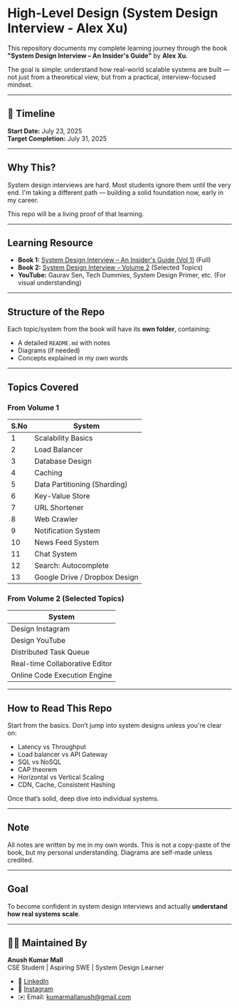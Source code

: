 # High-Level Design (System Design Interview - Alex Xu)

This repository documents my complete learning journey through the book **"System Design Interview – An Insider's Guide"** by **Alex Xu**.

The goal is simple: understand how real-world scalable systems are built — not just from a theoretical view, but from a practical, interview-focused mindset.

---

## 📅 Timeline

**Start Date:** July 23, 2025  
**Target Completion:** July 31, 2025

---

## Why This?

System design interviews are hard. Most students ignore them until the very end. I'm taking a different path — building a solid foundation now, early in my career.

This repo will be a living proof of that learning.

---

## Learning Resource

- **Book 1:** [System Design Interview – An Insider's Guide (Vol 1)](https://www.amazon.in/System-Design-Interview-Insiders-Guide-ebook/dp/B08B3FWYBX/ref=sr_1_5?sr=8-5) (Full)
- **Book 2:** [System Design Interview – Volume 2](https://www.amazon.in/dp/B08RJ4J7NT) (Selected Topics)
- **YouTube:** Gaurav Sen, Tech Dummies, System Design Primer, etc. (For visual understanding)

---

## Structure of the Repo

Each topic/system from the book will have its **own folder**, containing:
- A detailed `README.md` with notes
- Diagrams (if needed)
- Concepts explained in my own words

---

## Topics Covered

### From Volume 1

| S.No | System |
|------|--------|
| 1    | Scalability Basics |
| 2    | Load Balancer |
| 3    | Database Design |
| 4    | Caching |
| 5    | Data Partitioning (Sharding) |
| 6    | Key-Value Store |
| 7    | URL Shortener |
| 8    | Web Crawler |
| 9    | Notification System |
| 10   | News Feed System |
| 11   | Chat System |
| 12   | Search: Autocomplete |
| 13   | Google Drive / Dropbox Design |

### From Volume 2 (Selected Topics)

| System |
|--------|
| Design Instagram |
| Design YouTube |
| Distributed Task Queue |
| Real-time Collaborative Editor |
| Online Code Execution Engine |

---

## How to Read This Repo

Start from the basics. Don’t jump into system designs unless you're clear on:
- Latency vs Throughput
- Load balancer vs API Gateway
- SQL vs NoSQL
- CAP theorem
- Horizontal vs Vertical Scaling
- CDN, Cache, Consistent Hashing

Once that’s solid, deep dive into individual systems.

---

##  Note

All notes are written by me in my own words. This is not a copy-paste of the book, but my personal understanding. Diagrams are self-made unless credited.

---

## Goal

To become confident in system design interviews and actually **understand how real systems scale**.

---

## 🧑‍💻 Maintained By

**Anush Kumar Mall**  
CSE Student | Aspiring SWE | System Design Learner  
- 💼 [LinkedIn](https://www.linkedin.com/in/anush-kumar-mall)  
- 📸 [Instagram](https://www.instagram.com/anushkumar13?igsh=NWc5a3VwbHN3bzZ0)  
- ✉️ Email: kumarmallanush@gmail.com
